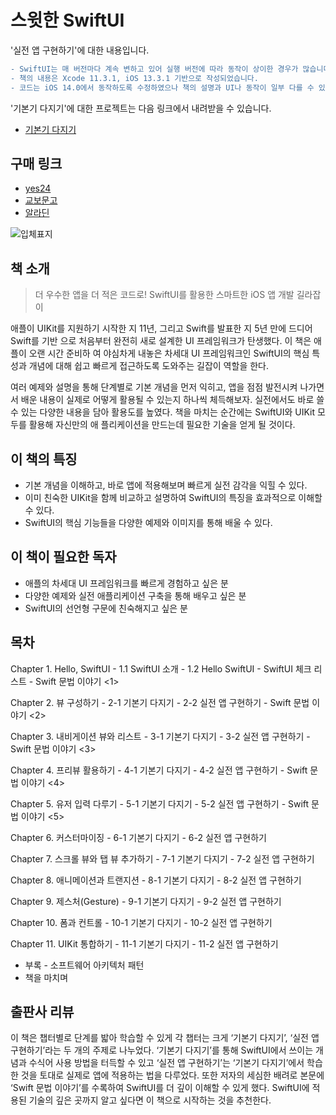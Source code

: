 # 스윗한 SwiftUI

'실전 앱 구현하기'에 대한 내용입니다.

```diff
- SwiftUI는 매 버전마다 계속 변하고 있어 실행 버전에 따라 동작이 상이한 경우가 많습니다.
- 책의 내용은 Xcode 11.3.1, iOS 13.3.1 기반으로 작성되었습니다.
- 코드는 iOS 14.0에서 동작하도록 수정하였으나 책의 설명과 UI나 동작이 일부 다를 수 있습니다.
```

'기본기 다지기'에 대한 프로젝트는 다음 링크에서 내려받을 수 있습니다.
* [기본기 다지기](https://github.com/bjpublic/SweetSwiftUIExamples)

## 구매 링크

- [yes24](http://www.yes24.com/Product/Goods/89912849?scode=032&OzSrank=1)
- [교보문고](http://www.kyobobook.co.kr/product/detailViewKor.laf?ejkGb=KOR&mallGb=KOR&barcode=9791190014816&orderClick=LAG&Kc=)
- [알라딘](https://www.aladin.co.kr/shop/wproduct.aspx?ItemId=237335978)

![입체표지](https://user-images.githubusercontent.com/21074282/78733721-31b66300-7981-11ea-84af-f5bc4fb7992d.png)

## 책 소개

> 더 우수한 앱을 더 적은 코드로!
> SwiftUI를 활용한 스마트한 iOS 앱 개발 길라잡이

애플이 UIKit를 지원하기 시작한 지 11년, 그리고 Swift를 발표한 지 5년 만에 드디어 Swift를 기반
으로 처음부터 완전히 새로 설계한 UI 프레임워크가 탄생했다. 이 책은 애플이 오랜 시간 준비하
여 야심차게 내놓은 차세대 UI 프레임워크인 SwiftUI의 핵심 특성과 개념에 대해 쉽고 빠르게 접근하도록 도와주는 길잡이 역할을 한다.

여러 예제와 설명을 통해 단계별로 기본 개념을 먼저 익히고, 앱을 점점 발전시켜 나가면서 배운
내용이 실제로 어떻게 활용될 수 있는지 하나씩 체득해보자. 실전에서도 바로 쓸 수 있는 다양한
내용을 담아 활용도를 높였다. 책을 마치는 순간에는 SwiftUI와 UIKit 모두를 활용해 자신만의 애
플리케이션을 만드는데 필요한 기술을 얻게 될 것이다.

## 이 책의 특징

- 기본 개념을 이해하고, 바로 앱에 적용해보며 빠르게 실전 감각을 익힐 수 있다.
- 이미 친숙한 UIKit을 함께 비교하고 설명하여 SwiftUI의 특징을 효과적으로 이해할 수 있다.
- SwiftUI의 핵심 기능들을 다양한 예제와 이미지를 통해 배울 수 있다.

## 이 책이 필요한 독자

- 애플의 차세대 UI 프레임워크를 빠르게 경험하고 싶은 분
- 다양한 예제와 실전 애플리케이션 구축을 통해 배우고 싶은 분
- SwiftUI의 선언형 구문에 친숙해지고 싶은 분

## 목차

Chapter 1. Hello, SwiftUI
    - 1.1 SwiftUI 소개
    - 1.2 Hello SwiftUI
    - SwiftUI 체크 리스트
    - Swift 문법 이야기 <1>

Chapter 2. 뷰 구성하기
	- 2-1 기본기 다지기
	- 2-2 실전 앱 구현하기
	- Swift 문법 이야기 <2>

Chapter 3. 내비게이션 뷰와 리스트
	- 3-1 기본기 다지기
	- 3-2 실전 앱 구현하기
	- Swift 문법 이야기 <3>

Chapter 4. 프리뷰 활용하기
	- 4-1 기본기 다지기
	- 4-2 실전 앱 구현하기
	- Swift 문법 이야기 <4>

Chapter 5. 유저 입력 다루기
	- 5-1 기본기 다지기
	- 5-2 실전 앱 구현하기
	- Swift 문법 이야기 <5>

Chapter 6. 커스터마이징
	- 6-1 기본기 다지기
	- 6-2 실전 앱 구현하기

Chapter 7. 스크롤 뷰와 탭 뷰 추가하기
	- 7-1 기본기 다지기
	- 7-2 실전 앱 구현하기

Chapter 8. 애니메이션과 트랜지션
	- 8-1 기본기 다지기
	- 8-2 실전 앱 구현하기

Chapter 9. 제스처(Gesture)
	- 9-1 기본기 다지기
	- 9-2 실전 앱 구현하기

Chapter 10. 폼과 컨트롤
	- 10-1 기본기 다지기
	- 10-2 실전 앱 구현하기

Chapter 11. UIKit 통합하기
	- 11-1 기본기 다지기
	- 11-2 실전 앱 구현하기

- 부록 - 소프트웨어 아키텍처 패턴
- 책을 마치며

## 출판사 리뷰

이 책은 챕터별로 단계를 밟아 학습할 수 있게 각 챕터는 크게 ‘기본기 다지기’, ‘실전 앱 구현하기’라는 두 개의 주제로 나누었다. ‘기본기 다지기’를 통해 SwiftUI에서 쓰이는 개념과 수식어 사용 방법을 터득할 수 있고 ‘실전 앱 구현하기’는 ‘기본기 다지기’에서 학습한 것을 토대로 실제로 앱에 적용하는 법을 다루었다. 또한 저자의 세심한 배려로 본문에 ‘Swift 문법 이야기’를 수록하여 SwiftUI를 더 깊이 이해할 수 있게 했다. SwiftUI에 적용된 기술의 깊은 곳까지 알고 싶다면 이 책으로 시작하는 것을 추천한다.

